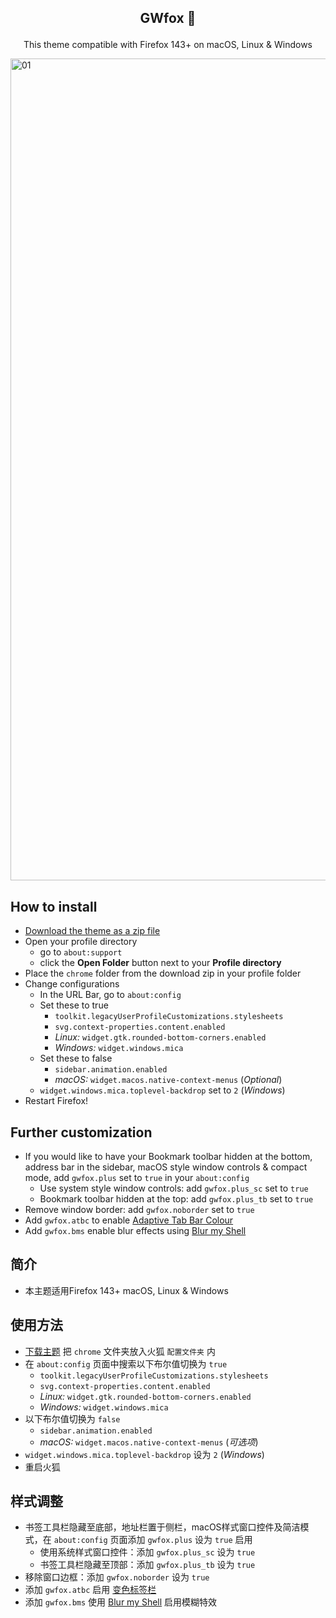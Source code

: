 ## <p align="center"> <b> GWfox 🦊 </b> </p>
<p align="center">This theme compatible with Firefox 143+ on macOS, Linux & Windows</p>
<picture>
<source media="(prefers-color-scheme: light)" srcset="https://github.com/user-attachments/assets/204bffdb-d37f-4a3e-98f6-c21e84b3b46d">
<source media="(prefers-color-scheme: dark)" srcset="https://github.com/user-attachments/assets/0a83cfb1-23ac-4458-8113-536b240d549b">
<img width="1315" alt="01">
</picture>

## How to install

- [Download the theme as a zip file](https://github.com/akkva/gwfox/archive/refs/heads/main.zip)
- Open your profile directory
  - go to `about:support`
  - click the **Open Folder** button next to your **Profile directory**
- Place the `chrome` folder from the download zip in your profile folder
- Change configurations
  - In the URL Bar, go to `about:config`
  - Set these to true
    - `toolkit.legacyUserProfileCustomizations.stylesheets`
    - `svg.context-properties.content.enabled`
    - _Linux:_ `widget.gtk.rounded-bottom-corners.enabled`
    - _Windows:_ `widget.windows.mica`<br>
  - Set these to false
    - `sidebar.animation.enabled`
    - _macOS:_ `widget.macos.native-context-menus` (_Optional_)
  - `widget.windows.mica.toplevel-backdrop` set to `2` (_Windows_)
- Restart Firefox!

## Further customization

- If you would like to have your Bookmark toolbar hidden at the bottom, address bar in the sidebar, macOS style window controls & compact mode, add `gwfox.plus` set to `true` in your `about:config`
  - Use system style window controls: add `gwfox.plus_sc` set to `true`
  - Bookmark toolbar hidden at the top: add `gwfox.plus_tb` set to `true`
- Remove window border: add `gwfox.noborder` set to `true`
- Add `gwfox.atbc` to enable [Adaptive Tab Bar Colour](https://addons.mozilla.org/firefox/addon/adaptive-tab-bar-colour)
- Add `gwfox.bms` enable blur effects using [Blur my Shell](https://extensions.gnome.org/extension/3193/blur-my-shell)

## 简介

- 本主题适用Firefox 143+ macOS, Linux & Windows

## 使用方法

- [下载主题](https://github.com/akkva/gwfox/archive/refs/heads/main.zip) 把 `chrome` 文件夹放入火狐 `配置文件夹` 内
- 在 `about:config` 页面中搜索以下布尔值切换为 `true`
  - `toolkit.legacyUserProfileCustomizations.stylesheets`
  - `svg.context-properties.content.enabled`
  - _Linux:_ `widget.gtk.rounded-bottom-corners.enabled`
  - _Windows:_ `widget.windows.mica`<br>
- 以下布尔值切换为 `false`
  - `sidebar.animation.enabled`
  - _macOS:_ `widget.macos.native-context-menus` (_可选项_)
- `widget.windows.mica.toplevel-backdrop` 设为 `2` (_Windows_)
- 重启火狐

## 样式调整

- 书签工具栏隐藏至底部，地址栏置于侧栏，macOS样式窗口控件及简洁模式，在 `about:config` 页面添加 `gwfox.plus` 设为 `true` 启用
  - 使用系统样式窗口控件：添加 `gwfox.plus_sc` 设为 `true`
  - 书签工具栏隐藏至顶部：添加 `gwfox.plus_tb` 设为 `true`
- 移除窗口边框：添加 `gwfox.noborder` 设为 `true`
- 添加 `gwfox.atbc` 启用 [变色标签栏](https://addons.mozilla.org/firefox/addon/adaptive-tab-bar-colour)
- 添加 `gwfox.bms` 使用 [Blur my Shell](https://extensions.gnome.org/extension/3193/blur-my-shell) 启用模糊特效
